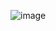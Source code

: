

![image](https://github.com/BalakumarBalasundaram/DrivingLicense/assets/13875254/06462035-1d2c-4950-9254-8491b5390b30)
